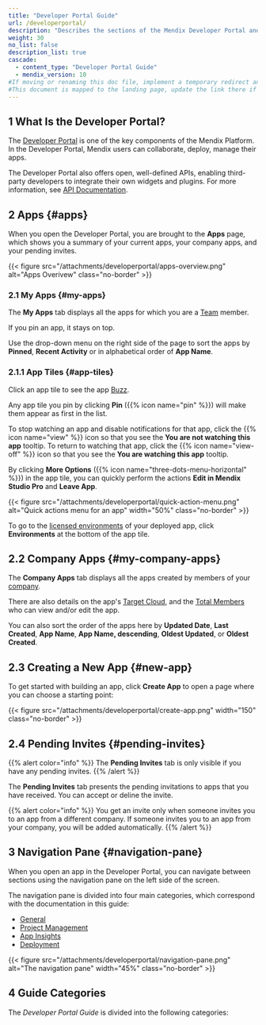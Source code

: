```yaml
---
title: "Developer Portal Guide"
url: /developerportal/
description: "Describes the sections of the Mendix Developer Portal and links to more detailed documents in the guide."
weight: 30
no_list: false
description_list: true
cascade:
  - content_type: "Developer Portal Guide"
  - mendix_version: 10
#If moving or renaming this doc file, implement a temporary redirect and let the respective team know they should update the URL in the product. See Mapping to Products for more details.
#This document is mapped to the landing page, update the link there if renaming or moving the doc file.
---
```


## 1 What Is the Developer Portal?

The [Developer Portal](https://sprintr.home.mendix.com) is one of the key components of the Mendix Platform. In the Developer Portal, Mendix users can collaborate, deploy, manage their apps.

The Developer Portal also offers open, well-defined APIs, enabling third-party developers to integrate their own widgets and plugins. For more information, see [API Documentation](/apidocs-mxsdk/apidocs/).

## 2 Apps {#apps}

When you open the Developer Portal, you are brought to the **Apps** page, which shows you a summary of your current apps, your company apps, and your pending invites.

{{< figure src="/attachments/developerportal/apps-overview.png" alt="Apps Overivew" class="no-border" >}}

### 2.1 My Apps {#my-apps}

The **My Apps** tab displays all the apps for which you are a [Team](/developerportal/general/team/) member.

If you pin an app, it stays on top.

Use the drop-down menu on the right side of the page to sort the apps by **Pinned**, **Recent Activity** or in alphabetical order of **App Name**.

### 2.1.1 App Tiles {#app-tiles}

Click an app tile to see the app [Buzz](/developerportal/general/buzz/).

Any app tile you pin by clicking **Pin** ({{% icon name="pin" %}}) will make them appear as first in the list.

To stop watching an app and disable notifications for that app, click the {{% icon name="view" %}} icon so that you see the **You are not watching this app** tooltip. To return to watching that app, click the {{% icon name="view-off" %}} icon so that you see the **You are watching this app** tooltip.

By clicking **More Options** ({{% icon name="three-dots-menu-horizontal" %}}) in the app tile, you can quickly perform the actions **Edit in Mendix Studio Pro** and **Leave App**.

{{< figure src="/attachments/developerportal/quick-action-menu.png" alt="Quick actions menu for an app" width="50%" class="no-border" >}}

To go to the [licensed environments](/developerportal/deploy/environments/) of your deployed app, click **Environments** at the bottom of the app tile.

## 2.2 Company Apps {#my-company-apps}

The **Company Apps** tab displays all the apps created by members of your [company](/control-center/company-settings/).

There are also details on the app's [Target Cloud](/developerportal/deploy/), and the [Total Members](/control-center/members/) who can view and/or edit the app.

You can also sort the order of the apps here by **Updated Date**, **Last Created**, **App Name**, **App Name, descending**, **Oldest Updated**, or **Oldest Created**.

## 2.3 Creating a New App {#new-app}

To get started with building an app, click **Create App** to open a page where you can choose a starting point:

{{< figure src="/attachments/developerportal/create-app.png" width="150" class="no-border" >}}

## 2.4 Pending Invites {#pending-invites}

{{% alert color="info" %}}
The **Pending Invites** tab is only visible if you have any pending invites.
{{% /alert %}}

The **Pending Invites** tab presents the pending invitations to apps that you have received. You can accept or deline the invite.

{{% alert color="info" %}}
You  get an invite only when someone invites you to an app from a different company. If someone invites you to an app from your company, you will be added automatically.
{{% /alert %}}

## 3 Navigation Pane {#navigation-pane}

When you open an app in the Developer Portal, you can navigate between sections using the navigation pane on the left side of the screen.

The navigation pane is divided into four main categories, which correspond with the documentation in this guide:

- [General](/developerportal/general/)
- [Project Management](/developerportal/project-management/)
- [App Insights](/developerportal/app-insights/)
- [Deployment](/developerportal/deploy/general/)

{{< figure src="/attachments/developerportal/navigation-pane.png" alt="The navigation pane" width="45%" class="no-border" >}}

## 4 Guide Categories

The _Developer Portal Guide_ is divided into the following categories:
